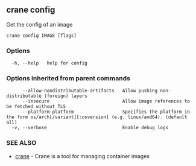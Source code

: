 ## crane config

Get the config of an image

```
crane config IMAGE [flags]
```

### Options

```
  -h, --help   help for config
```

### Options inherited from parent commands

```
      --allow-nondistributable-artifacts   Allow pushing non-distributable (foreign) layers
      --insecure                           Allow image references to be fetched without TLS
      --platform platform                  Specifies the platform in the form os/arch[/variant][:osversion] (e.g. linux/amd64). (default all)
  -v, --verbose                            Enable debug logs
```

### SEE ALSO

* [crane](crane.md)	 - Crane is a tool for managing container images

